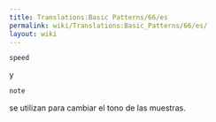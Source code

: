 ```yaml
---
title: Translations:Basic Patterns/66/es
permalink: wiki/Translations:Basic_Patterns/66/es/
layout: wiki
---
```


``` Haskell
speed
```

y

``` Haskell
note
```

se utilizan para cambiar el tono de las muestras.
